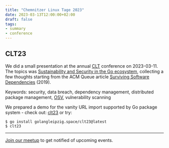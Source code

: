 ```yaml
---
title: "Chemnitzer Linux Tage 2023"
date: 2023-03-13T12:00:00+02:00
draft: false
tags:
- summary
- conference
---
```


## CLT23

We did a small presentation at the annual
[CLT](https://chemnitzer.linux-tage.de/2023/en/programm/vortraege) conference
on 2023-03-11. The topics was [Sustainability and Security in the Go
ecosystem](https://github.com/miku/goeco), collecting a few thoughts starting from the ACM Queue article [Surviving Software Dependencies](https://doi.org/10.1145/3329781.3344149) (2019).

Keywords: security, data breach, dependency management, distributed package management, [OSV](https://ossf.github.io/osv-schema/), vulnerability scanning

We prepared a demo for the vanity URL import supported by Go package system - check out: [clt23](https://golangleipzig.space/clt23/) or try:

```
$ go install golangleipzig.space/clt23@latest
$ clt23
```

----

[Join our meetup](https://www.meetup.com/Leipzig-Golang/) to get notified of upcoming events.

